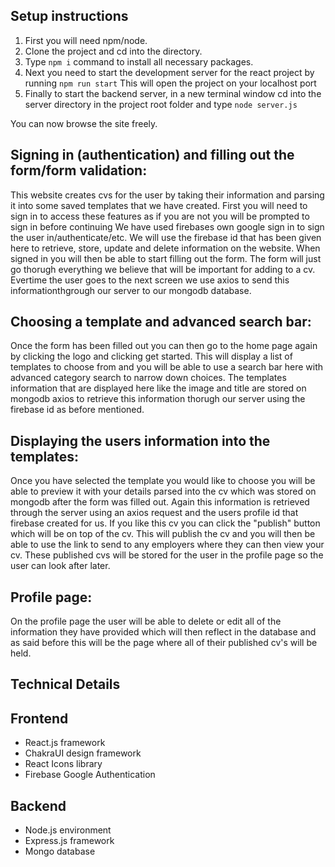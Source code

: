 ## Setup instructions

1. First you will need npm/node.
2. Clone the project and cd into the directory.
3. Type ```npm i``` command to install all necessary packages.
4. Next you need to start the development server for the react project by running ```npm run start``` This will open the project on your localhost port
5. Finally to start the backend server, in a new terminal window cd into the server directory in the project root folder and type ```node server.js```

You can now browse the site freely.

## Signing in (authentication) and filling out the form/form validation:
This website creates cvs for the user by taking their information and parsing it into some saved templates that we have created.
First you will need to sign in to access these features as if you are not you will be prompted to sign in before continuing
We have used firebases own google sign in to sign the user in/authenticate/etc. We will use the firebase id that has been given here 
to retrieve, store, update and delete information on the website. When signed in you will then be able to start filling out the form. 
The form will just go thorugh everything we believe that will be important for adding to a cv. Evertime the user goes to the next 
screen we use axios to send this informationthgrough our server to our mongodb database.

## Choosing a template and advanced search bar:
Once the form has been filled out you can then go to the home page again by clicking the logo and clicking get started.
This will display a list of templates to choose from and you will be able to use a search bar here with advanced 
category search to narrow down choices. The templates information that are displayed here like the image and title are stored on mongodb
axios to retrieve this information thorugh our server using the firebase id as before mentioned.

## Displaying the users information into the templates:
Once you have selected the template you would like to choose you will be able to preview it with your
details parsed into the cv which was stored on mongodb after the form was filled out. Again this information is retrieved
through the server using an axios request and the users profile id that firebase created for us. If you like this cv you can click the 
"publish" button which will be on top of the cv. This will publish the cv and you will then be able to use the link to send to any 
employers where they can then view your cv. These published cvs will be stored for the user in the profile page so the user can look after
later.

## Profile page:
On the profile page the user will be able to delete or edit all of the information they have provided which will then reflect
in the database and as said before this will be the page where all of their published cv's will be held.

## Technical Details
## Frontend
- React.js framework
- ChakraUI design framework
- React Icons library
- Firebase Google Authentication

## Backend
- Node.js environment
- Express.js framework
- Mongo database
